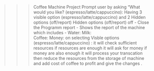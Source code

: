 >>>Coffee Machine Project
 Prompt user by asking “What would you like? (espresso/latte/cappuccino): 
 Having 3 visible option (espresso/latte/cappuccino) and 2 Hidden options (off/report)
>>>Hidden options (off/report) 
off - Close the Programm
report - Shows the report of the machine which includes - 
Water: 
Milk:  
Coffee:
Money:
>>>on selecting Visble options  (espresso/latte/cappuccino) :
it will check sufficient resources 
if resources are enough it will ask for money 
if money are also enough it will process your transcation then reduce the resources from the storage of machine and add cost of coffee to profit and give the changes . 
